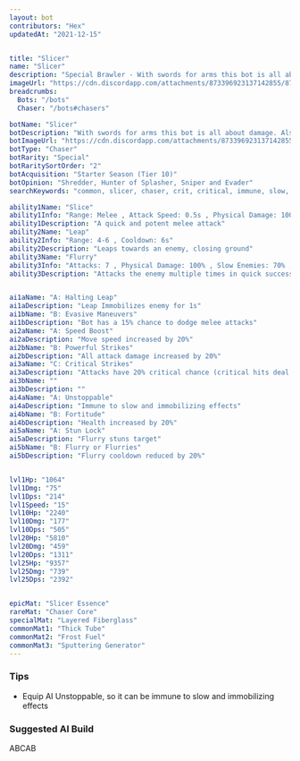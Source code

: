 ```yaml
---
layout: bot
contributors: "Hex"
updatedAt: "2021-12-15"


title: "Slicer"
name: "Slicer"
description: "Special Brawler - With swords for arms this bot is all about damage. Also good in the kitchen."
imageUrl: "https://cdn.discordapp.com/attachments/873396923137142855/873397058445385738/slicer.png"
breadcrumbs:
  Bots: "/bots"
  Chaser: "/bots#chasers"

botName: "Slicer"
botDescription: "With swords for arms this bot is all about damage. Also good in the kitchen."
botImageUrl: "https://cdn.discordapp.com/attachments/873396923137142855/873397058445385738/slicer.png"
botType: "Chaser"
botRarity: "Special"
botRaritySortOrder: "2"
botAcquisition: "Starter Season (Tier 10)"
botOpinion: "Shredder, Hunter of Splasher, Sniper and Evader"
searchKeywords: "common, slicer, chaser, crit, critical, immune, slow, immobilize, paper, shredder, burst"

ability1Name: "Slice"
ability1Info: "Range: Melee , Attack Speed: 0.5s , Physical Damage: 100%"
ability1Description: "A quick and potent melee attack"
ability2Name: "Leap"
ability2Info: "Range: 4-6 , Cooldown: 6s"
ability2Description: "Leaps towards an enemy, closing ground"
ability3Name: "Flurry"
ability3Info: "Attacks: 7 , Physical Damage: 100% , Slow Enemies: 70% , Range: Melee , Cooldown: 10s"
ability3Description: "Attacks the enemy multiple times in quick succession"


ai1aName: "A: Halting Leap"
ai1aDescription: "Leap Immobilizes enemy for 1s"
ai1bName: "B: Evasive Maneuvers"
ai1bDescription: "Bot has a 15% chance to dodge melee attacks"
ai2aName: "A: Speed Boost"
ai2aDescription: "Move speed increased by 20%"
ai2bName: "B: Powerful Strikes"
ai2bDescription: "All attack damage increased by 20%"
ai3aName: "C: Critical Strikes"
ai3aDescription: "Attacks have 20% critical chance (critical hits deal double damage)"
ai3bName: ""
ai3bDescription: ""
ai4aName: "A: Unstoppable"
ai4aDescription: "Immune to slow and immobilizing effects"
ai4bName: "B: Fortitude"
ai4bDescription: "Health increased by 20%"
ai5aName: "A: Stun Lock"
ai5aDescription: "Flurry stuns target"
ai5bName: "B: Flurry or Flurries"
ai5bDescription: "Flurry cooldown reduced by 20%"


lvl1Hp: "1064"
lvl1Dmg: "75"
lvl1Dps: "214"
lvl1Speed: "15"
lvl10Hp: "2240"
lvl10Dmg: "177"
lvl10Dps: "505"
lvl20Hp: "5810"
lvl20Dmg: "459"
lvl20Dps: "1311"
lvl25Hp: "9357"
lvl25Dmg: "739"
lvl25Dps: "2392"


epicMat: "Slicer Essence"
rareMat: "Chaser Core"
specialMat: "Layered Fiberglass"
commonMat1: "Thick Tube"
commonMat2: "Frost Fuel"
commonMat3: "Sputtering Generator"
---
```


### Tips
- Equip AI Unstoppable, so it can be immune to slow and immobilizing effects

### Suggested AI Build
ABCAB
